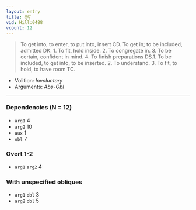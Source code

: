 ```yaml
---
layout: entry
title: ཆུད་
vid: Hill:0488
vcount: 12
---
```

> To get into, to enter, to put into, insert CD\. To get in; to be included, admitted DK\. 1\. To fit, hold inside\. 2\. To congregate in\. 3\. To be certain, confident in mind\. 4\. To finish preparations DS\.1\. To be included, to get into, to be inserted\. 2\. To understand\. 3\. To fit, to hold, to have room TC\.

* Volition: _Involuntary_
* Arguments: _Abs-Obl_

---

### Dependencies (N = 12)
* `arg1` 4
* `arg2` 10
* `aux` 1
* `obl` 7


### Overt 1-2
* `arg1` `arg2` 4


### With unspecified obliques
* `arg1` `obl` 3
* `arg2` `obl` 5
